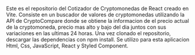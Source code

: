 Este es el repositorio del Cotizador de Cryptomonedas de React creado en Vite. Consiste en un buscador de valores de cryptomonedas utilizando la API de CryptoCompare donde se obtiene la informacion de el precio actual de la cryptomoneda, precio mas alto y bajo del dia juntos con sus variaciones en las ultimas 24 horas. Una vez clonado el repositorio, descargar las dependencias con npm install. Se utilizo para esta aplicacion Html, Css, JavaScript, React y Styled Component.
